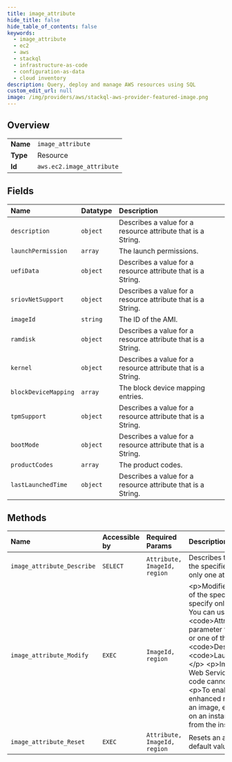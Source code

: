 ```yaml
---
title: image_attribute
hide_title: false
hide_table_of_contents: false
keywords:
  - image_attribute
  - ec2
  - aws    
  - stackql
  - infrastructure-as-code
  - configuration-as-data
  - cloud inventory
description: Query, deploy and manage AWS resources using SQL
custom_edit_url: null
image: /img/providers/aws/stackql-aws-provider-featured-image.png
---
```

  
    

## Overview
<table><tbody>
<tr><td><b>Name</b></td><td><code>image_attribute</code></td></tr>
<tr><td><b>Type</b></td><td>Resource</td></tr>
<tr><td><b>Id</b></td><td><code>aws.ec2.image_attribute</code></td></tr>
</tbody></table>

## Fields
| Name | Datatype | Description |
|:-----|:---------|:------------|
| `description` | `object` | Describes a value for a resource attribute that is a String. |
| `launchPermission` | `array` | The launch permissions. |
| `uefiData` | `object` | Describes a value for a resource attribute that is a String. |
| `sriovNetSupport` | `object` | Describes a value for a resource attribute that is a String. |
| `imageId` | `string` | The ID of the AMI. |
| `ramdisk` | `object` | Describes a value for a resource attribute that is a String. |
| `kernel` | `object` | Describes a value for a resource attribute that is a String. |
| `blockDeviceMapping` | `array` | The block device mapping entries. |
| `tpmSupport` | `object` | Describes a value for a resource attribute that is a String. |
| `bootMode` | `object` | Describes a value for a resource attribute that is a String. |
| `productCodes` | `array` | The product codes. |
| `lastLaunchedTime` | `object` | Describes a value for a resource attribute that is a String. |
## Methods
| Name | Accessible by | Required Params | Description |
|:-----|:--------------|:----------------|:------------|
| `image_attribute_Describe` | `SELECT` | `Attribute, ImageId, region` | Describes the specified attribute of the specified AMI. You can specify only one attribute at a time. |
| `image_attribute_Modify` | `EXEC` | `ImageId, region` | &lt;p&gt;Modifies the specified attribute of the specified AMI. You can specify only one attribute at a time. You can use the &lt;code&gt;Attribute&lt;/code&gt; parameter to specify the attribute or one of the following parameters: &lt;code&gt;Description&lt;/code&gt; or &lt;code&gt;LaunchPermission&lt;/code&gt;.&lt;/p&gt; &lt;p&gt;Images with an Amazon Web Services Marketplace product code cannot be made public.&lt;/p&gt; &lt;p&gt;To enable the SriovNetSupport enhanced networking attribute of an image, enable SriovNetSupport on an instance and create an AMI from the instance.&lt;/p&gt; |
| `image_attribute_Reset` | `EXEC` | `Attribute, ImageId, region` | Resets an attribute of an AMI to its default value. |
